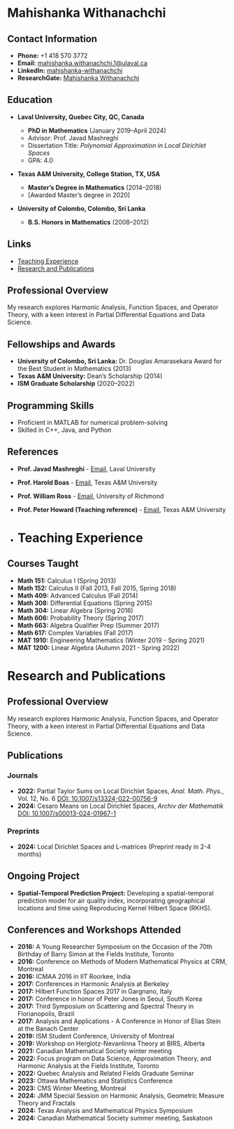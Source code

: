# Mahishanka Withanachchi

## Contact Information
- **Phone:** +1 418 570 3772
- **Email:** [mahishanka.withanachchi.1@ulaval.ca](mailto:mahishanka.withanachchi.1@ulaval.ca)
- **LinkedIn:** [mahishanka-withanachchi](http://www.linkedin.com/in/mahishanka-withanachchi-b110b027a/)
- **ResearchGate:** [Mahishanka Withanachchi](http://www.researchgate.net/profile/Mahishanka-Withanachchi-2)

## Education
- **Laval University, Quebec City, QC, Canada**
  - **PhD in Mathematics** (January 2019–April 2024)
  - Advisor: Prof. Javad Mashreghi
  - Dissertation Title: *Polynomial Approximation in Local Dirichlet Spaces*
  - GPA: 4.0

- **Texas A&M University, College Station, TX, USA**
  - **Master’s Degree in Mathematics** (2014–2018)
  - [Awarded Master’s degree in 2020]

- **University of Colombo, Colombo, Sri Lanka**
  - **B.S. Honors in Mathematics** (2008–2012)

## Links
- [Teaching Experience](teaching.md)
- [Research and Publications](research.md)

## Professional Overview
My research explores Harmonic Analysis, Function Spaces, and Operator Theory, with a keen interest in Partial Differential Equations and Data Science.

## Fellowships and Awards
- **University of Colombo, Sri Lanka:** Dr. Douglas Amarasekara Award for the Best Student in Mathematics (2013)
- **Texas A&M University:** Dean’s Scholarship (2014)
- **ISM Graduate Scholarship** (2020–2022)

## Programming Skills
- Proficient in MATLAB for numerical problem-solving
- Skilled in C++, Java, and Python

## References
- **Prof. Javad Mashreghi** - [Email](mailto:javad.mashreghi@mat.ulaval.ca), Laval University
- **Prof. Harold Boas** - [Email](mailto:boas@tamu.edu), Texas A&M University
- **Prof. William Ross** - [Email](mailto:wross@richmond.edu), University of Richmond
- **Prof. Peter Howard (Teaching reference)** - [Email](mailto:phoward@tamu.edu), Texas A&M University


- # Teaching Experience

## Courses Taught
- **Math 151:** Calculus I (Spring 2013)
- **Math 152:** Calculus II (Fall 2013, Fall 2015, Spring 2018)
- **Math 409:** Advanced Calculus (Fall 2014)
- **Math 308:** Differential Equations (Spring 2015)
- **Math 304:** Linear Algebra (Spring 2016)
- **Math 606:** Probability Theory (Spring 2017)
- **Math 663:** Algebra Qualifier Prep (Summer 2017)
- **Math 617:** Complex Variables (Fall 2017)
- **MAT 1910:** Engineering Mathematics (Winter 2019 - Spring 2021)
- **MAT 1200:** Linear Algebra (Autumn 2021 - Spring 2022)

# Research and Publications

## Professional Overview
My research explores Harmonic Analysis, Function Spaces, and Operator Theory, with a keen interest in Partial Differential Equations and Data Science.

## Publications
### Journals
- **2022:** Partial Taylor Sums on Local Dirichlet Spaces, *Anal. Math. Phys.*, Vol. 12, No. 6 [DOI: 10.1007/s13324-022-00756-9](https://doi.org/10.1007/s13324-022-00756-9)
- **2024:** Cesaro Means on Local Dirichlet Spaces, *Archiv der Mathematik* [DOI: 10.1007/s00013-024-01967-1](https://doi.org/10.1007/s00013-024-01967-1)

### Preprints
- **2024:** Local Dirichlet Spaces and L-matrices (Preprint ready in 2-4 months)

## Ongoing Project
- **Spatial-Temporal Prediction Project:** Developing a spatial-temporal prediction model for air quality index, incorporating geographical locations and time using Reproducing Kernel Hilbert Space (RKHS).

## Conferences and Workshops Attended
- **2016:** A Young Researcher Symposium on the Occasion of the 70th Birthday of Barry Simon at the Fields Institute, Toronto
- **2016:** Conference on Methods of Modern Mathematical Physics at CRM, Montreal
- **2016:** ICMAA 2016 in IIT Roorkee, India
- **2017:** Conferences in Harmonic Analysis at Berkeley
- **2017:** Hilbert Function Spaces 2017 in Gargnano, Italy
- **2017:** Conference in honor of Peter Jones in Seoul, South Korea
- **2017:** Third Symposium on Scattering and Spectral Theory in Florianopolis, Brazil
- **2017:** Analysis and Applications - A Conference in Honor of Elias Stein at the Banach Center
- **2019:** ISM Student Conference, University of Montreal
- **2019:** Workshop on Herglotz-Nevanlinna Theory at BIRS, Alberta
- **2021:** Canadian Mathematical Society winter meeting
- **2022:** Focus program on Data Science, Approximation Theory, and Harmonic Analysis at the Fields Institute, Toronto
- **2022:** Quebec Analysis and Related Fields Graduate Seminar
- **2023:** Ottawa Mathematics and Statistics Conference
- **2023:** CMS Winter Meeting, Montreal
- **2024:** JMM Special Session on Harmonic Analysis, Geometric Measure Theory and Fractals
- **2024:** Texas Analysis and Mathematical Physics Symposium
- **2024:** Canadian Mathematical Society summer meeting, Saskatoon





